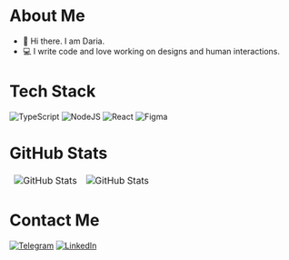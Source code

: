 # About Me
- 👋 Hi there. I am Daria.
- 💻  I write code and love working on designs and human interactions.

# Tech Stack
![TypeScript](https://img.shields.io/badge/typescript-%23007ACC.svg?style=for-the-badge&logo=typescript&logoColor=white) ![NodeJS](https://img.shields.io/badge/node.js-6DA55F?style=for-the-badge&logo=node.js&logoColor=white) ![React](https://img.shields.io/badge/react-%2320232a.svg?style=for-the-badge&logo=react&logoColor=%2361DAFB) ![Figma](https://img.shields.io/badge/figma-%23F24E1E.svg?style=for-the-badge&logo=figma&logoColor=white)

# GitHub Stats
<table align="center" border="0" cellpadding="0" cellspacing="0">
      <thead>
        <tr>
          <td>
            <img
              src="https://github-readme-stats.vercel.app/api?username=piggydoughnut&show_icons=true&locale=en&theme=tokyonight"
              alt="GitHub Stats"
            />
          </td>
          <td>
            <img
              src="https://streak-stats.demolab.com/?user=piggydoughnut&theme=tokyonight"
              alt="GitHub Stats"
            />
          </td>
        </tr>
      </thead>
    </table>


# Contact Me
[![Telegram](https://img.shields.io/badge/Telegram-2CA5E0?style=for-the-badge&logo=telegram&logoColor=white)](https://t.me/dariaomg) [![LinkedIn](https://img.shields.io/badge/linkedin-%230077B5.svg?style=for-the-badge&logo=linkedin&logoColor=white)](https://www.linkedin.com/in/daria-mikhailova/)
